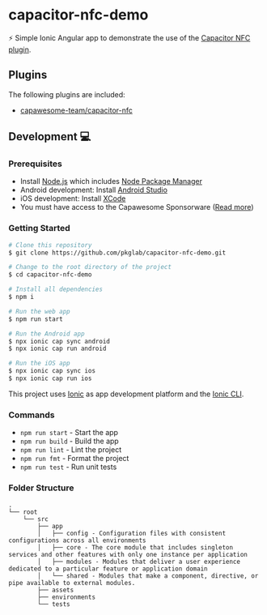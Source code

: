 # capacitor-nfc-demo

⚡️ Simple Ionic Angular app to demonstrate the use of the [Capacitor NFC plugin](https://github.com/capawesome-team/capacitor-nfc).

## Plugins

The following plugins are included:

- [capawesome-team/capacitor-nfc](https://github.com/capawesome-team/capacitor-nfc)

## Development 💻

### Prerequisites

- Install [Node.js](https://nodejs.org) which includes [Node Package Manager](https://www.npmjs.com/get-npm)
- Android development: Install [Android Studio](https://developer.android.com/studio)
- iOS development: Install [XCode](https://apps.apple.com/de/app/xcode/id497799835?mt=12)
- You must have access to the Capawesome Sponsorware ([Read more](https://capawesome.io/insiders/))

### Getting Started

```bash
# Clone this repository
$ git clone https://github.com/pkglab/capacitor-nfc-demo.git

# Change to the root directory of the project
$ cd capacitor-nfc-demo

# Install all dependencies
$ npm i

# Run the web app
$ npm run start

# Run the Android app
$ npx ionic cap sync android
$ npx ionic cap run android

# Run the iOS app
$ npx ionic cap sync ios
$ npx ionic cap run ios
```

This project uses [Ionic](https://ionicframework.com/) as app development platform and the [Ionic CLI](https://ionicframework.com/docs/cli).

### Commands

- `npm run start` - Start the app
- `npm run build` - Build the app
- `npm run lint` - Lint the project
- `npm run fmt` - Format the project
- `npm run test` - Run unit tests

### Folder Structure

```
.
└── root
    └── src
        ├── app
        │   ├── config - Configuration files with consistent configurations across all environments
        │   ├── core - The core module that includes singleton services and other features with only one instance per application
        │   ├── modules - Modules that deliver a user experience dedicated to a particular feature or application domain
        │   └── shared - Modules that make a component, directive, or pipe available to external modules.
        ├── assets
        ├── environments
        └── tests
```
